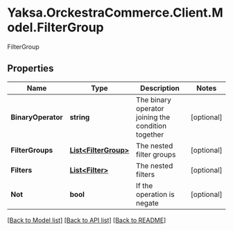 # Yaksa.OrckestraCommerce.Client.Model.FilterGroup
FilterGroup

## Properties

Name | Type | Description | Notes
------------ | ------------- | ------------- | -------------
**BinaryOperator** | **string** | The binary operator joining the condition together | [optional] 
**FilterGroups** | [**List&lt;FilterGroup&gt;**](FilterGroup.md) | The nested filter groups | [optional] 
**Filters** | [**List&lt;Filter&gt;**](Filter.md) | The nested filters | [optional] 
**Not** | **bool** | If the operation is negate | [optional] 

[[Back to Model list]](../README.md#documentation-for-models) [[Back to API list]](../README.md#documentation-for-api-endpoints) [[Back to README]](../README.md)

